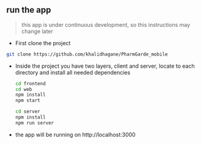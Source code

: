 ## run the app

> this app is under continuous development, so this instructions may change later

- First clone the project

```bash
git clone https://github.com/khalidhagane/PharmGarde_mobile
```

- Inside the project you have two layers, client and server, locate to each directory and install all needed dependencies

  ```bash
  cd frontend
  cd web
  npm install
  npm start
  ```

  ```bash
  cd server
  npm install
  npm run server
  ```


- the app will be running on http://localhost:3000
